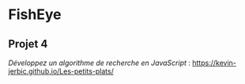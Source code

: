 # FishEye

## Projet 4

*Développez un algorithme de recherche en JavaScript* : https://kevin-jerbic.github.io/Les-petits-plats/




